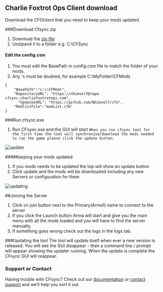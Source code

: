 ## Charlie Foxtrot Ops Client download

Download the CFOclient that you need to keep your mods updated

###Download Cfsync.zip
1. Download the [zip file](https://github.com/Nhimself/cfo/blob/main/cfsync.zip)
2. Unzipand it to a folder e.g. C:\CFSync

#### Edit the config.csm
1. You must edit the BasePath in config.csm file to match the folder of your mods. 
2. Any \'s must be doubled, for example C:\\MyFolder\\CFMods
```config.csm
{
    "BasePath":"c:\\CFMods",
    "RepositoryURL": "https://nhimself@repo-cfsync.charliefoxtrotops.com",
	  "UpdatesURL": "https://github.com/Nhimself/cfo",
    "ModlistFile":"modList.cfm"
}
```

###Run cfsync.exe
1. Run CFsync.exe and the GUI will start
`When you run cfsync tool for the first time the tool will synchronise/download the mods needed to run the game please click the update button.`

![update](https://user-images.githubusercontent.com/2422220/152661476-e3aee837-5f3d-4a0b-b41f-60c79ab664ce.PNG)


####Keeping your mods updated
1. If you mods needs to be updated the top will show an update button
2. Click update and the mods will be downloaded including any new Servers or configuration for them

![updating](https://user-images.githubusercontent.com/2422220/152661480-e4595b47-a479-4300-9ca7-d39583d340ae.PNG)

##Joining the Server
1. Click on join button next to the Primary(Arma1) name to connect to the server
2. If you click the Launch button Arma will start and give you the main menu with all the mods loaded and you will have to find the server manually.
3. If something goes wrong check out the logs in the logs tab. 

###Updating the tool
The tool will update itself when ever a new version is released. You will see the GUI disappear - then a command line / prompt will appear showing the updater running. When the update is complete the CFsync GUI will reappear.

### Support or Contact

Having trouble with CFsync? Check out our [documentation](https://nhimself.github.io/cfo/) or [contact support](no-reply@example.com) and we’ll help you sort it out.
